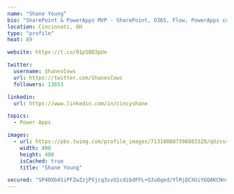 ```yaml
---
name: "Shane Young"
bio: "SharePoint & PowerApps MVP - SharePoint, O365, Flow, PowerApps consulting? @PowerApps911 | Pure Snark? You found it."
location: Cincinnati, OH
type: "profile"
heat: 89

website: https://t.co/91p5BQ3pUe

twitter:
  username: ShanesCows
  url: https://twitter.com/ShanesCows
  followers: 13653

linkedin:
  url: https://www.linkedin.com/in/cincyshane

topics:
  - Power Apps

images:
  - url: https://pbs.twimg.com/profile_images/713100007398883329/qUzvsvQ3_400x400.jpg
    width: 400
    height: 400
    isCached: true
    title: "Shane Young"

secured: "SP40Xb41iPFZwZzjPVjcq3svU1cdibdFFL+OJuOqed/YlMjQCXUiYGQAKCNnrMSWgr3uprmB/VcRrWfT3/yRQQh2eSK/W66hLMkVXm5ny73YicKqmaGsVYERvZ4kaRMDAjLoZkJu9mMN73QIaf+PsTOKWEYPrXkAz6McJyadq4H95F8VggbeZezQhQ+YVAwQwSg7Q3DUo48KWREyHj21g6Jo9Jqpb8WEsse4Z+EAOrIg9nz/l/11J887FEBObLMck3Pm4tjYsy7jyq06N7fobEUQyPdDlGKpmp3DsBDHSDRL9qdUBhMX4D8jfkValAmUM2KzWJ2g86bcYc0zCFV8qlh1q1rwWAXJjTgWl+Ek1HA87WxJCKN+crExdfBJvv1/IKSYc4BRWP+ml6bKAiIbsD+4dW/rHvKsOJrSK8syspQ=;9QO31ii42TSuvuOMiydUXQ=="
---
```


